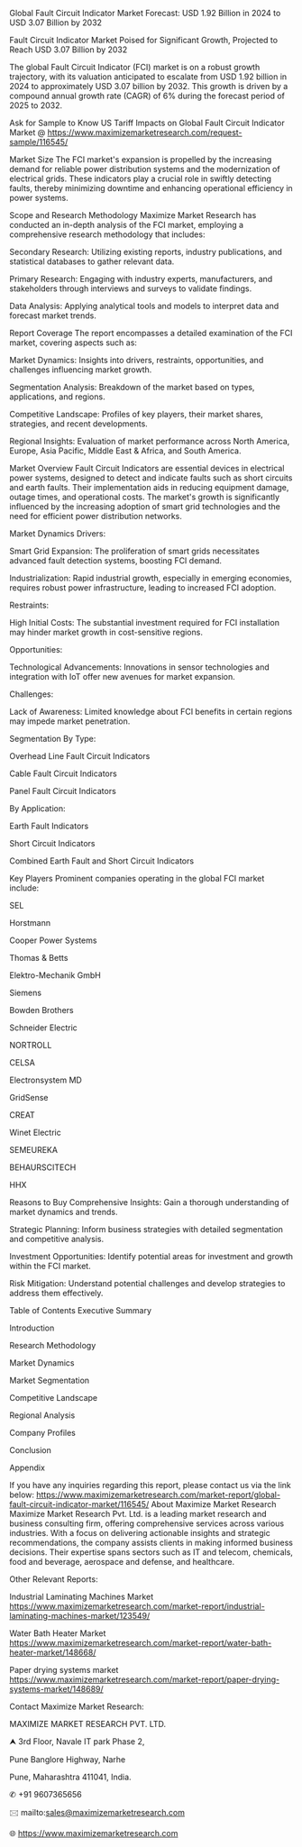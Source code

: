 Global Fault Circuit Indicator Market Forecast: USD 1.92 Billion in 2024 to USD 3.07 Billion by 2032

Fault Circuit Indicator Market Poised for Significant Growth, Projected to Reach USD 3.07 Billion by 2032

The global Fault Circuit Indicator (FCI) market is on a robust growth trajectory, with its valuation anticipated to escalate from USD 1.92 billion in 2024 to approximately USD 3.07 billion by 2032. This growth is driven by a compound annual growth rate (CAGR) of 6% during the forecast period of 2025 to 2032.

Ask for Sample to Know US Tariff Impacts on Global Fault Circuit Indicator Market @ https://www.maximizemarketresearch.com/request-sample/116545/ 

Market Size
The FCI market's expansion is propelled by the increasing demand for reliable power distribution systems and the modernization of electrical grids. These indicators play a crucial role in swiftly detecting faults, thereby minimizing downtime and enhancing operational efficiency in power systems.

Scope and Research Methodology
Maximize Market Research has conducted an in-depth analysis of the FCI market, employing a comprehensive research methodology that includes:

Secondary Research: Utilizing existing reports, industry publications, and statistical databases to gather relevant data.

Primary Research: Engaging with industry experts, manufacturers, and stakeholders through interviews and surveys to validate findings.

Data Analysis: Applying analytical tools and models to interpret data and forecast market trends.

Report Coverage
The report encompasses a detailed examination of the FCI market, covering aspects such as:

Market Dynamics: Insights into drivers, restraints, opportunities, and challenges influencing market growth.

Segmentation Analysis: Breakdown of the market based on types, applications, and regions.

Competitive Landscape: Profiles of key players, their market shares, strategies, and recent developments.

Regional Insights: Evaluation of market performance across North America, Europe, Asia Pacific, Middle East & Africa, and South America.

Market Overview
Fault Circuit Indicators are essential devices in electrical power systems, designed to detect and indicate faults such as short circuits and earth faults. Their implementation aids in reducing equipment damage, outage times, and operational costs. The market's growth is significantly influenced by the increasing adoption of smart grid technologies and the need for efficient power distribution networks.

Market Dynamics
Drivers:

Smart Grid Expansion: The proliferation of smart grids necessitates advanced fault detection systems, boosting FCI demand.

Industrialization: Rapid industrial growth, especially in emerging economies, requires robust power infrastructure, leading to increased FCI adoption.

Restraints:

High Initial Costs: The substantial investment required for FCI installation may hinder market growth in cost-sensitive regions.

Opportunities:

Technological Advancements: Innovations in sensor technologies and integration with IoT offer new avenues for market expansion.

Challenges:

Lack of Awareness: Limited knowledge about FCI benefits in certain regions may impede market penetration.

Segmentation
By Type:

Overhead Line Fault Circuit Indicators

Cable Fault Circuit Indicators

Panel Fault Circuit Indicators

By Application:

Earth Fault Indicators

Short Circuit Indicators

Combined Earth Fault and Short Circuit Indicators

Key Players
Prominent companies operating in the global FCI market include:

SEL

Horstmann

Cooper Power Systems

Thomas & Betts

Elektro-Mechanik GmbH

Siemens

Bowden Brothers

Schneider Electric

NORTROLL

CELSA

Electronsystem MD

GridSense

CREAT

Winet Electric

SEMEUREKA

BEHAURSCITECH

HHX

Reasons to Buy
Comprehensive Insights: Gain a thorough understanding of market dynamics and trends.

Strategic Planning: Inform business strategies with detailed segmentation and competitive analysis.

Investment Opportunities: Identify potential areas for investment and growth within the FCI market.

Risk Mitigation: Understand potential challenges and develop strategies to address them effectively.

Table of Contents
Executive Summary

Introduction

Research Methodology

Market Dynamics

Market Segmentation

Competitive Landscape

Regional Analysis

Company Profiles

Conclusion

Appendix

If you have any inquiries regarding this report, please contact us via the link below: https://www.maximizemarketresearch.com/market-report/global-fault-circuit-indicator-market/116545/ 
About Maximize Market Research
Maximize Market Research Pvt. Ltd. is a leading market research and business consulting firm, offering comprehensive services across various industries. With a focus on delivering actionable insights and strategic recommendations, the company assists clients in making informed business decisions. Their expertise spans sectors such as IT and telecom, chemicals, food and beverage, aerospace and defense, and healthcare.

Other Relevant Reports:

Industrial Laminating Machines Market https://www.maximizemarketresearch.com/market-report/industrial-laminating-machines-market/123549/ 

Water Bath Heater Market https://www.maximizemarketresearch.com/market-report/water-bath-heater-market/148668/ 

Paper drying systems market https://www.maximizemarketresearch.com/market-report/paper-drying-systems-market/148689/ 

Contact Maximize Market Research:

MAXIMIZE MARKET RESEARCH PVT. LTD.

⮝ 3rd Floor, Navale IT park Phase 2,

Pune Banglore Highway, Narhe

Pune, Maharashtra 411041, India.

✆ +91 9607365656

🖂 mailto:sales@maximizemarketresearch.com

🌐 https://www.maximizemarketresearch.com

